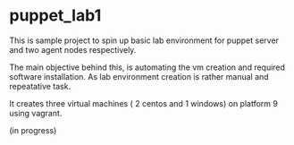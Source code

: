 # puppet_lab1

This is sample project to spin up basic lab environment for puppet server and two agent nodes respectively.

The main objective behind this, is automating the vm creation and required software installation. As lab environment creation is rather manual and repeatative task.

It creates three virtual machines ( 2 centos and 1 windows) on platform 9 using vagrant.

(in progress)


